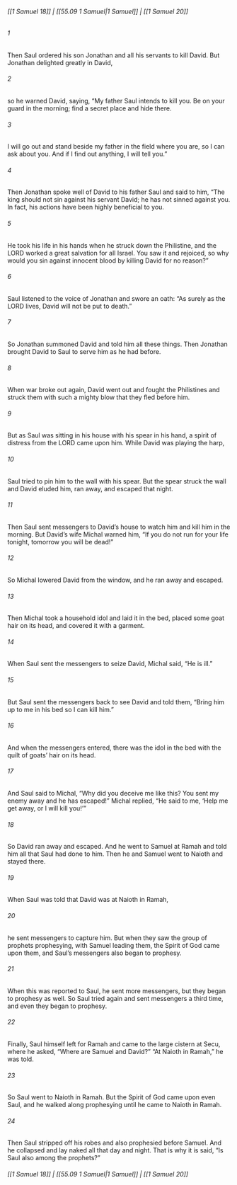 
###### [[1 Samuel 18]] | [[55.09 1 Samuel|1 Samuel]] | [[1 Samuel 20]]

###### 1
Then Saul ordered his son Jonathan and all his servants to kill David. But Jonathan delighted greatly in David,
###### 2
so he warned David, saying, “My father Saul intends to kill you. Be on your guard in the morning; find a secret place and hide there.
###### 3
I will go out and stand beside my father in the field where you are, so I can ask about you. And if I find out anything, I will tell you.”
###### 4
Then Jonathan spoke well of David to his father Saul and said to him, “The king should not sin against his servant David; he has not sinned against you. In fact, his actions have been highly beneficial to you.
###### 5
He took his life in his hands when he struck down the Philistine, and the LORD worked a great salvation for all Israel. You saw it and rejoiced, so why would you sin against innocent blood by killing David for no reason?”
###### 6
Saul listened to the voice of Jonathan and swore an oath: “As surely as the LORD lives, David will not be put to death.”
###### 7
So Jonathan summoned David and told him all these things. Then Jonathan brought David to Saul to serve him as he had before.
###### 8
When war broke out again, David went out and fought the Philistines and struck them with such a mighty blow that they fled before him.
###### 9
But as Saul was sitting in his house with his spear in his hand, a spirit of distress from the LORD came upon him. While David was playing the harp,
###### 10
Saul tried to pin him to the wall with his spear. But the spear struck the wall and David eluded him, ran away, and escaped that night.
###### 11
Then Saul sent messengers to David’s house to watch him and kill him in the morning. But David’s wife Michal warned him, “If you do not run for your life tonight, tomorrow you will be dead!”
###### 12
So Michal lowered David from the window, and he ran away and escaped.
###### 13
Then Michal took a household idol and laid it in the bed, placed some goat hair on its head, and covered it with a garment.
###### 14
When Saul sent the messengers to seize David, Michal said, “He is ill.”
###### 15
But Saul sent the messengers back to see David and told them, “Bring him up to me in his bed so I can kill him.”
###### 16
And when the messengers entered, there was the idol in the bed with the quilt of goats’ hair on its head.
###### 17
And Saul said to Michal, “Why did you deceive me like this? You sent my enemy away and he has escaped!” Michal replied, “He said to me, ‘Help me get away, or I will kill you!’”
###### 18
So David ran away and escaped. And he went to Samuel at Ramah and told him all that Saul had done to him. Then he and Samuel went to Naioth and stayed there.
###### 19
When Saul was told that David was at Naioth in Ramah,
###### 20
he sent messengers to capture him. But when they saw the group of prophets prophesying, with Samuel leading them, the Spirit of God came upon them, and Saul’s messengers also began to prophesy.
###### 21
When this was reported to Saul, he sent more messengers, but they began to prophesy as well. So Saul tried again and sent messengers a third time, and even they began to prophesy.
###### 22
Finally, Saul himself left for Ramah and came to the large cistern at Secu, where he asked, “Where are Samuel and David?” “At Naioth in Ramah,” he was told.
###### 23
So Saul went to Naioth in Ramah. But the Spirit of God came upon even Saul, and he walked along prophesying until he came to Naioth in Ramah.
###### 24
Then Saul stripped off his robes and also prophesied before Samuel. And he collapsed and lay naked all that day and night. That is why it is said, “Is Saul also among the prophets?”

###### [[1 Samuel 18]] | [[55.09 1 Samuel|1 Samuel]] | [[1 Samuel 20]]
